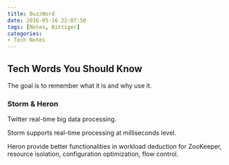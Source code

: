 ```yaml
---
title: BuzzWord
date: 2016-05-16 22:07:50
tags: [Notes, Bittiger]
categories:
- Tech Notes
---
```


## Tech Words You Should Know

The goal is to remember what it is and why use it.

<!--more-->

### Storm & Heron

Twitter real-time big data processing.

Storm supports real-time processing at milliseconds level.

Heron provide better functionalities in workload deduction for ZooKeeper, resource isolation, configuration optimization, flow control.
